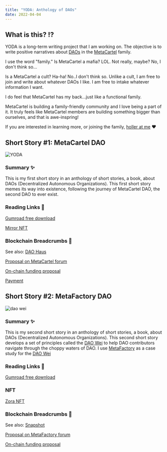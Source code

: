 ```yaml
---
title: "YODA: Anthology of DAOs"
date: 2022-04-04
---
```


## What is this? ⁉️
YODA is a long-term writing project that I am working on. The objective is to write positive narratives about [DAOs](/notes/DAO.md) in the [MetaCartel](/notes/MetaCartel%20DAO.md) family. 

I use the word "family." Is MetaCartel a mafia? LOL. Not really, maybe? No, I don't think so...

Is a MetaCartel a cult? Ha-ha! No..I don't think so. Unlike a cult, I am free to join and write about whatever DAOs I like. I am free to intake whatever information I want. 

I do feel that MetaCartel has my back...just like a functional family. 

MetaCartel is building a family-friendly community and I love being a part of it. It truly feels like MetaCartel members are building something bigger than ourselves, and that is awe-inspring! 

If you are interested in learning more, or joining the family, [holler at me](https://twitter.com/RikaGoldberg) ❤️

## Short Story #1: MetaCartel DAO
![YODA](/images/YODA.png) 

### Summary ✨
This is my first short story in an anthology of short stories, a book, about DAOs (Decentralized Autonomous Organizations). This first short story memes its way into existence, following the journey of MetaCartel DAO, the second DAO to ever exist.

### Reading Links 📙

[Gumroad free download](https://rikagoldberg628.gumroad.com/l/rbgior)

[Mirror NFT](https://mirror.xyz/rikasukenik.eth/ypr4aOWQIJqyvY3vxNgWk9YMfysXOzd62bPPLexY2Mg)

### Blockchain Breadcrumbs 🥖
See also: [DAO Haus](/notes/DAO%20Haus.md)

[Proposal on MetaCartel forum](https://forum.metacartel.org/t/proposal-an-open-source-anthology-of-stories-about-daos/1331)

[On-chain funding proposal](https://app.daohaus.club/dao/0x64/0xb152b115c94275b54a3f0b08c1aa1d21f32a659a/proposals/53) 

[Payment](https://app.daohaus.club/dao/0x64/0xb152b115c94275b54a3f0b08c1aa1d21f32a659a/proposals/221)


## Short Story #2: MetaFactory DAO
![dao wei](https://d2iccaf7eutw5f.cloudfront.net/0xabEFBc9fD2F806065b4f3C237d4b59D9A97Bcac7/9977/large)

### Summary ✨
This is my second short story in an anthology of short stories, a book, about DAOs (Decentralized Autonomous Organizations). This second short story develops a set of principles called the [DAO Wei](/notes/DAO%20Wei.md) to help DAO contributors navigate through the choppy waters of DAO. I use [MetaFactory](/notes/MetaFactory.md) as a case study for the [DAO Wei](/notes/DAO%20Wei.md)

### Reading Links 📙
[Gumroad free download](https://rikagoldberg628.gumroad.com/l/metafactory)

### NFT
[Zora NFT](https://zora.co/collections/zora/9977)

### Blockchain Breadcrumbs 🥖
See also: [Snapshot](/notes/Snapshot.md)

[Proposal on MetaFactory forum](https://gov.metafactory.ai/t/proposal-updated-metafactory-irobot-short-story-for-dao-book/268)

[On-chain funding proposal](https://snapshot.org/#/metafactory.eth/proposal/0x9f43844270e63412484f43390e080957b7e99780faf989db341d7d380d295562)
